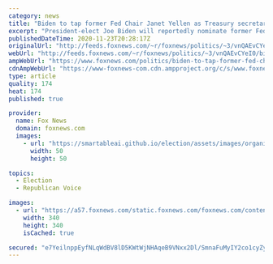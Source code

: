 ```yaml
---
category: news
title: "Biden to tap former Fed Chair Janet Yellen as Treasury secretary: report"
excerpt: "President-elect Joe Biden will reportedly nominate former Federal Reserve Chair Janet Yellen to serve as Treasury secretary in his administration, which would make her the first female to hold the Cabinet post."
publishedDateTime: 2020-11-23T20:28:17Z
originalUrl: "http://feeds.foxnews.com/~r/foxnews/politics/~3/vnQAEvCYeI0/biden-to-tap-former-fed-chair-janet-yellen-as-treasury-secretary-report"
webUrl: "http://feeds.foxnews.com/~r/foxnews/politics/~3/vnQAEvCYeI0/biden-to-tap-former-fed-chair-janet-yellen-as-treasury-secretary-report"
ampWebUrl: "https://www.foxnews.com/politics/biden-to-tap-former-fed-chair-janet-yellen-as-treasury-secretary-report.amp"
cdnAmpWebUrl: "https://www-foxnews-com.cdn.ampproject.org/c/s/www.foxnews.com/politics/biden-to-tap-former-fed-chair-janet-yellen-as-treasury-secretary-report.amp"
type: article
quality: 174
heat: 174
published: true

provider:
  name: Fox News
  domain: foxnews.com
  images:
    - url: "https://smartableai.github.io/election/assets/images/organizations/foxnews.com-50x50.jpg"
      width: 50
      height: 50

topics:
  - Election
  - Republican Voice

images:
  - url: "https://a57.foxnews.com/static.foxnews.com/foxnews.com/content/uploads/2020/10/340/340/brooke-singman-headshot.jpg?ve=1&tl=1"
    width: 340
    height: 340
    isCached: true

secured: "e7YeilnppEyfNLqWdBV8lD5KWtWjNHAqeB9VNxx2Dl/SmnaFuMyIY2co1cyZyWf6JPgz3KKE7gAhgmbX84Fb5VmUDNpl5UXgOEKN9FzZGX1VMjiVHQKWDMcuwhB3o50QBk2FPyE38JKzSLrKhk7VK3quF9x7UOxQlaknro1mYP7uwCE0jYB/9gNFWvEb27waoWz10xkNB+O9em/5D/Q8fcsqRn9PdUSXs2loaiRuht1W1sQJFZLujs0Fo8LZg0kRgsBli0F8i+zNnYmtVFWCvl7xPFJyw5qi1L/qHLXo4hFPTKL8rwuNUSMx3oIcz5fKKCjAUm8eDS25AxmTkxn369BgItxNMIClSFHLdSGSmX8=;109WZCcyYdFbE21Hkto/Ag=="
---
```


